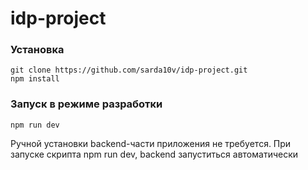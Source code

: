 # idp-project

### Установка

```shell
git clone https://github.com/sarda10v/idp-project.git
npm install
```

### Запуск в режиме разработки

```shell
npm run dev
```

Ручной установки backend-части приложения не требуется. При запуске скрипта npm run dev, backend запуститься автоматически


